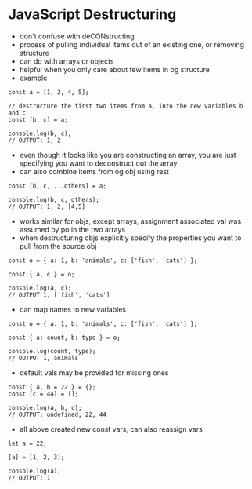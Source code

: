 # JavaScript Destructuring
- don't confuse with deCONstructing
- process of pulling individual items out of an existing one, or removing structure
- can do with arrays or objects
- helpful when you only care about few items in og structure
- example
```
const a = [1, 2, 4, 5];

// destructure the first two items from a, into the new variables b and c
const [b, c] = a;

console.log(b, c);
// OUTPUT: 1, 2
```
- even though it looks like you are constructing an array, you are just specifying you want to deconstruct out the array
- can also combine items from og obj using rest
```
const [b, c, ...others] = a;

console.log(b, c, others);
// OUTPUT: 1, 2, [4,5]
```
- works similar for objs, except arrays, assignment associated val was assumed by po in the two arrays
- when destructuring objs explicitly specify the properties you want to pull from the source obj
```
const o = { a: 1, b: 'animals', c: ['fish', 'cats'] };

const { a, c } = o;

console.log(a, c);
// OUTPUT 1, ['fish', 'cats']
```
- can map names to new variables
```
const o = { a: 1, b: 'animals', c: ['fish', 'cats'] };

const { a: count, b: type } = o;

console.log(count, type);
// OUTPUT 1, animals
```
- default vals may be provided for missing ones
```
const { a, b = 22 } = {};
const [c = 44] = [];

console.log(a, b, c);
// OUTPUT: undefined, 22, 44
```
- all above created new const vars, can also reassign vars
```
let a = 22;

[a] = [1, 2, 3];

console.log(a);
// OUTPUT: 1
```